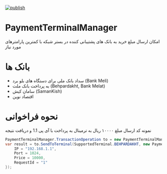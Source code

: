 [![publish](https://github.com/amirfahmideh/PaymentTerminalManager/actions/workflows/publish.yml/badge.svg)](https://github.com/amirfahmideh/PaymentTerminalManager/actions/workflows/publish.yml)

# PaymentTerminalManager
امکان ارسال مبلغ خرید به بانک های پشتیبانی کننده در بستر شبکه با کمترین پارامترهای مورد نیاز

# بانک ها 
- سداد بانک ملی برای دستگاه های بلو برد (Bank Meli)
- به پرداخت بانک ملت (Behpardakht, Bank Melat)
-  سامان کیش (SamanKish)
- اقتصاد نوین


# نحوه فراخوانی
نمونه کد ارسال مبلغ ۱۰۰۰۰ ریال به ترمینال به پرداخت با آی پی 1.1 و دریافت نتیجه
```cs
PaymentTerminalManager.TransactionOperation to = new PaymentTerminalManager.TransactionOperation();
var result = to.SendToTerminal(SupportedTerminal.BEHPARDAKHT, new PaymentTerminalManager.dto.SendToTerminal {
    IP = "192.168.1.1",
    Port = 1024,
    Price = 10000,
    RequestId = "1"
});
```
